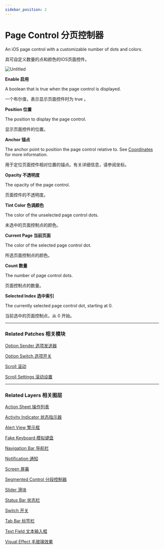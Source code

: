 ```yaml
---
sidebar_position: 2
---
```


# Page Control 分页控制器

An iOS page control with a customizable number of dots and colors.

具可自定义数量的点和颜色的IOS页面控件。

![Untitled](https://s3.us-west-2.amazonaws.com/secure.notion-static.com/3b25bc4f-6589-4ade-ab7a-e653d53e8333/Untitled.png?X-Amz-Algorithm=AWS4-HMAC-SHA256&X-Amz-Content-Sha256=UNSIGNED-PAYLOAD&X-Amz-Credential=AKIAT73L2G45EIPT3X45%2F20220602%2Fus-west-2%2Fs3%2Faws4_request&X-Amz-Date=20220602T190721Z&X-Amz-Expires=86400&X-Amz-Signature=6821eef695b147718c3fdeda4ef159e19bf608670deced9bd85bcf0bb1dd44e5&X-Amz-SignedHeaders=host&response-content-disposition=filename%20%3D%22Untitled.png%22&x-id=GetObject)

**Enable 启用**

A boolean that is true when the page control is displayed.

一个布尔值，表示显示页面控件时为 true 。

**Position 位置**

The position to display the page control.

显示页面控件的位置。

**Anchor 锚点**

The anchor point to position the page control relative to. See [Coordinates](https://www.notion.so/Coordinates-bd835085db7c48e49e00a66e5e44caf2) for more information.

用于定位页面控件相对位置的锚点。有关详细信息，请参阅坐标。

**Opacity 不透明度**

The opacity of the page control.

页面控件的不透明度。

**Tint Color 色调颜色**

The color of the unselected page control dots.

未选中的页面控制点的颜色。

**Current Page 当前页面**

The color of the selected page control dot.

所选页面控制点的颜色。

**Count 数量**

The number of page control dots.

页面控制点的数量。

**Selected Index 选中索引**

The currently selected page control dot, starting at 0.

当前选中的页面控制点，从 0 开始。

------

### Related Patches 相关模块

[Option Sender 选项发送器](https://www.notion.so/Option-Sender-d36296ca4f44472094031e55ef7546ce)

[Option Switch 选项开关](https://www.notion.so/Option-Switch-214202427d7b4db4a407a7c0dae2f209)

[Scroll 滚动](https://www.notion.so/Scroll-2f1508bfbec742279786513c26602209)

[Scroll Settings 滚动设置](https://www.notion.so/Scroll-Settings-f02d6e63775f43b1a74337b9611b029a)

------

### Related Layers 相关图层

[Action Sheet 操作列表](https://www.notion.so/Action-Sheet-925afa64e9fa42a5b2a9374fb41f8dbc)

[Activity Indicator 状态指示器](https://www.notion.so/Activity-Indicator-98b85e24705347b1bc147511e19aca54)

[Alert View 警示框](https://www.notion.so/Alert-View-a05a8e1476e543919ccf453585ce8850)

[Fake Keyboard 模拟键盘](https://www.notion.so/Fake-Keyboard-bf839e8038924161b2ca5b401ebc6faf)

[Navigation Bar 导航栏](https://www.notion.so/Navigation-Bar-2465c6dafddd4a6baeef32d390b015d3)

[Notification 通知](https://www.notion.so/Notification-093ed757b8764a1c936d4c12d632fde7)

[Screen 屏幕](https://www.notion.so/Screen-4c35850047fb4f6db41a03ffa66007a4)

[Segmented Control 分段控制器](https://www.notion.so/Segmented-Control-b1867e80759140748500b210f18f90e5)

[Slider 滑块](https://www.notion.so/Slider-db6e484091084d90a58cba409bb59e9a)

[Status Bar 状态栏](https://www.notion.so/Status-Bar-5aec10025d1b402f83d61811505d89c0)

[Switch 开关](https://www.notion.so/Switch-8e35180bcd1747a282e0b12af1095015)

[Tab Bar 标签栏](https://www.notion.so/Tab-Bar-12b5f2f77b1a42688677f942a9f1a2e7)

[Text Field 文本输入框](https://www.notion.so/Text-Field-35f7f23e5f714582ab1c7d7af511281b)

[Visual Effect 毛玻璃效果](https://www.notion.so/Visual-Effect-4df6115644d141dab240ae1a8f882c66)
